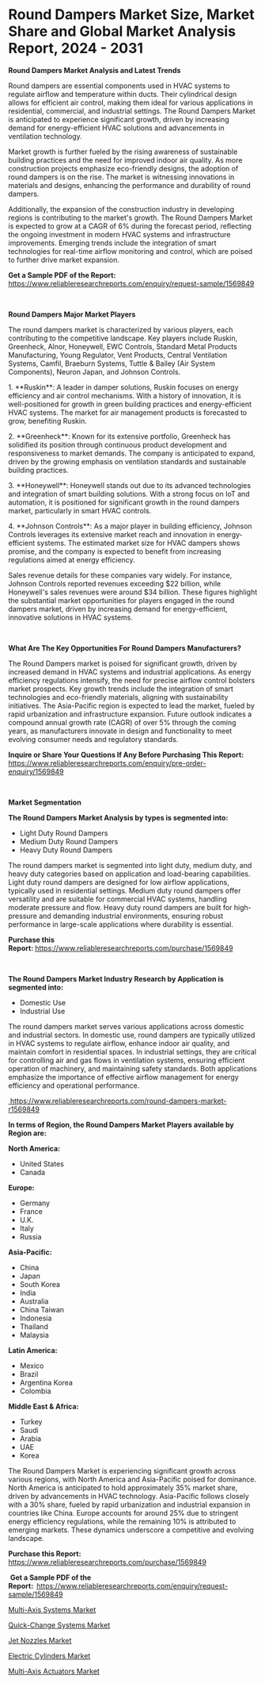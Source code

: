 <p><h1>Round Dampers Market Size, Market Share and Global Market Analysis Report, 2024 - 2031</h1></p><p><strong>Round Dampers Market Analysis and Latest Trends</strong></p>
<p><p>Round dampers are essential components used in HVAC systems to regulate airflow and temperature within ducts. Their cylindrical design allows for efficient air control, making them ideal for various applications in residential, commercial, and industrial settings. The Round Dampers Market is anticipated to experience significant growth, driven by increasing demand for energy-efficient HVAC solutions and advancements in ventilation technology.</p><p>Market growth is further fueled by the rising awareness of sustainable building practices and the need for improved indoor air quality. As more construction projects emphasize eco-friendly designs, the adoption of round dampers is on the rise. The market is witnessing innovations in materials and designs, enhancing the performance and durability of round dampers.</p><p>Additionally, the expansion of the construction industry in developing regions is contributing to the market's growth. The Round Dampers Market is expected to grow at a CAGR of 6% during the forecast period, reflecting the ongoing investment in modern HVAC systems and infrastructure improvements. Emerging trends include the integration of smart technologies for real-time airflow monitoring and control, which are poised to further drive market expansion.</p></p>
<p><strong>Get a Sample PDF of the Report:&nbsp;</strong> <a href="https://www.reliableresearchreports.com/enquiry/request-sample/1569849?utm_campaign=7&utm_medium=2&utm_source=Github&utm_content=ia&utm_term=29122024&utm_id=round-dampers">https://www.reliableresearchreports.com/enquiry/request-sample/1569849</a></p>
<p>&nbsp;</p>
<p><strong>Round Dampers Major Market Players</strong></p>
<p><p>The round dampers market is characterized by various players, each contributing to the competitive landscape. Key players include Ruskin, Greenheck, Alnor, Honeywell, EWC Controls, Standard Metal Products Manufacturing, Young Regulator, Vent Products, Central Ventilation Systems, Camfil, Braeburn Systems, Tuttle & Bailey (Air System Components), Neuron Japan, and Johnson Controls.</p><p>1. **Ruskin**: A leader in damper solutions, Ruskin focuses on energy efficiency and air control mechanisms. With a history of innovation, it is well-positioned for growth in green building practices and energy-efficient HVAC systems. The market for air management products is forecasted to grow, benefiting Ruskin.</p><p>2. **Greenheck**: Known for its extensive portfolio, Greenheck has solidified its position through continuous product development and responsiveness to market demands. The company is anticipated to expand, driven by the growing emphasis on ventilation standards and sustainable building practices.</p><p>3. **Honeywell**: Honeywell stands out due to its advanced technologies and integration of smart building solutions. With a strong focus on IoT and automation, it is positioned for significant growth in the round dampers market, particularly in smart HVAC controls.</p><p>4. **Johnson Controls**: As a major player in building efficiency, Johnson Controls leverages its extensive market reach and innovation in energy-efficient systems. The estimated market size for HVAC dampers shows promise, and the company is expected to benefit from increasing regulations aimed at energy efficiency.</p><p>Sales revenue details for these companies vary widely. For instance, Johnson Controls reported revenues exceeding $22 billion, while Honeywell's sales revenues were around $34 billion. These figures highlight the substantial market opportunities for players engaged in the round dampers market, driven by increasing demand for energy-efficient, innovative solutions in HVAC systems.</p></p>
<p>&nbsp;</p>
<p><strong>What Are The Key Opportunities For Round Dampers Manufacturers?</strong></p>
<p><p>The Round Dampers market is poised for significant growth, driven by increased demand in HVAC systems and industrial applications. As energy efficiency regulations intensify, the need for precise airflow control bolsters market prospects. Key growth trends include the integration of smart technologies and eco-friendly materials, aligning with sustainability initiatives. The Asia-Pacific region is expected to lead the market, fueled by rapid urbanization and infrastructure expansion. Future outlook indicates a compound annual growth rate (CAGR) of over 5% through the coming years, as manufacturers innovate in design and functionality to meet evolving consumer needs and regulatory standards.</p></p>
<p><strong>Inquire or Share Your Questions If Any Before Purchasing This Report:</strong> <a href="https://www.reliableresearchreports.com/enquiry/pre-order-enquiry/1569849?utm_campaign=7&utm_medium=2&utm_source=Github&utm_content=ia&utm_term=29122024&utm_id=round-dampers">https://www.reliableresearchreports.com/enquiry/pre-order-enquiry/1569849</a></p>
<p>&nbsp;</p>
<p><strong>Market Segmentation</strong></p>
<p><strong>The Round Dampers Market Analysis by types is segmented into:</strong></p>
<p><ul><li>Light Duty Round Dampers</li><li>Medium Duty Round Dampers</li><li>Heavy Duty Round Dampers</li></ul></p>
<p><p>The round dampers market is segmented into light duty, medium duty, and heavy duty categories based on application and load-bearing capabilities. Light duty round dampers are designed for low airflow applications, typically used in residential settings. Medium duty round dampers offer versatility and are suitable for commercial HVAC systems, handling moderate pressure and flow. Heavy duty round dampers are built for high-pressure and demanding industrial environments, ensuring robust performance in large-scale applications where durability is essential.</p></p>
<p><strong>Purchase this Report:&nbsp;</strong><a href="https://www.reliableresearchreports.com/purchase/1569849?utm_campaign=7&utm_medium=2&utm_source=Github&utm_content=ia&utm_term=29122024&utm_id=round-dampers">https://www.reliableresearchreports.com/purchase/1569849</a></p>
<p>&nbsp;</p>
<p><strong>The Round Dampers Market Industry Research by Application is segmented into:</strong></p>
<p><ul><li>Domestic Use</li><li>Industrial Use</li></ul></p>
<p><p>The round dampers market serves various applications across domestic and industrial sectors. In domestic use, round dampers are typically utilized in HVAC systems to regulate airflow, enhance indoor air quality, and maintain comfort in residential spaces. In industrial settings, they are critical for controlling air and gas flows in ventilation systems, ensuring efficient operation of machinery, and maintaining safety standards. Both applications emphasize the importance of effective airflow management for energy efficiency and operational performance.</p></p>
<p><a href="https://www.reliableresearchreports.com/round-dampers-market-r1569849?utm_campaign=7&utm_medium=2&utm_source=Github&utm_content=ia&utm_term=29122024&utm_id=round-dampers">&nbsp;https://www.reliableresearchreports.com/round-dampers-market-r1569849</a></p>
<p><strong>In terms of Region, the Round Dampers Market Players available by Region are:</strong></p>
<p>
    <p> <strong> North America: </strong>
        <ul>
            <li>United States</li>
            <li>Canada</li>
        </ul>
        </p> 
    <p> <strong> Europe: </strong>
        <ul>
            <li>Germany</li>
            <li>France</li>
            <li>U.K.</li>
            <li>Italy</li>
            <li>Russia</li>
        </ul>
        </p> 
    <p> <strong> Asia-Pacific: </strong>
        <ul>
            <li>China</li>
            <li>Japan</li>
            <li>South Korea</li>
            <li>India</li>
            <li>Australia</li>
            <li>China Taiwan</li>
            <li>Indonesia</li>
            <li>Thailand</li>
            <li>Malaysia</li>
        </ul>
        </p> 
    <p> <strong> Latin America: </strong>
        <ul>
            <li>Mexico</li>
            <li>Brazil</li>
            <li>Argentina Korea</li>
            <li>Colombia</li>
        </ul>
        </p> 
    <p> <strong> Middle East & Africa: </strong>
        <ul>
            <li>Turkey</li>
            <li>Saudi</li>
            <li>Arabia</li>
            <li>UAE</li>
            <li>Korea</li>
        </ul>
    </p>
    </p>
<p><p>The Round Dampers Market is experiencing significant growth across various regions, with North America and Asia-Pacific poised for dominance. North America is anticipated to hold approximately 35% market share, driven by advancements in HVAC technology. Asia-Pacific follows closely with a 30% share, fueled by rapid urbanization and industrial expansion in countries like China. Europe accounts for around 25% due to stringent energy efficiency regulations, while the remaining 10% is attributed to emerging markets. These dynamics underscore a competitive and evolving landscape.</p></p>
<p><strong>Purchase this Report: </strong><a href="https://www.reliableresearchreports.com/purchase/1569849?utm_campaign=7&utm_medium=2&utm_source=Github&utm_content=ia&utm_term=29122024&utm_id=round-dampers">https://www.reliableresearchreports.com/purchase/1569849</a></p>
<p>&nbsp;<strong>Get a Sample PDF of the Report:&nbsp;&nbsp;</strong><a href="https://www.reliableresearchreports.com/enquiry/request-sample/1569849?utm_campaign=7&utm_medium=2&utm_source=Github&utm_content=ia&utm_term=29122024&utm_id=round-dampers">https://www.reliableresearchreports.com/enquiry/request-sample/1569849</a></p>
<p><strong></strong></p>
<p><p><a href="https://github.com/NargisHussain432/Market-Research-Report-List-1/blob/main/multi-axis-systems-market.md?utm_campaign=7&utm_medium=2&utm_source=Github&utm_content=ia&utm_term=29122024&utm_id=round-dampers">Multi-Axis Systems Market</a></p><p><a href="https://github.com/sherikacas30/Market-Research-Report-List-1/blob/main/quick-change-systems-market.md?utm_campaign=7&utm_medium=2&utm_source=Github&utm_content=ia&utm_term=29122024&utm_id=round-dampers">Quick-Change Systems Market</a></p><p><a href="https://github.com/oliveroste6/Market-Research-Report-List-1/blob/main/jet-nozzles-market.md?utm_campaign=7&utm_medium=2&utm_source=Github&utm_content=ia&utm_term=29122024&utm_id=round-dampers">Jet Nozzles Market</a></p><p><a href="https://github.com/angelajermaine/Market-Research-Report-List-5/blob/main/electric-cylinders-market.md?utm_campaign=7&utm_medium=2&utm_source=Github&utm_content=ia&utm_term=29122024&utm_id=round-dampers">Electric Cylinders Market</a></p><p><a href="https://github.com/FahadAhmed223/Market-Research-Report-List-1/blob/main/multi-axis-actuators-market.md?utm_campaign=7&utm_medium=2&utm_source=Github&utm_content=ia&utm_term=29122024&utm_id=round-dampers">Multi-Axis Actuators Market</a></p></p>